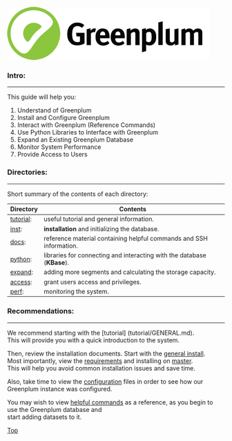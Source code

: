 ![Greenplum](https://github.com/syuja/GreenPlumSetup/blob/master/img/greenplum-logo.png)
<a id='top'></a>

### Intro:   
---  
This guide will help you:   
  1. Understand of Greenplum    
  2. Install and Configure Greenplum   
  3. Interact with Greenplum (Reference Commands)   
  4. Use Python Libraries to Interface with Greenplum   
  5. Expand an Existing Greenplum Database   
  6. Monitor System Performance   
  7. Provide Access to Users  


### Directories:  
---  


Short summary of the contents of each directory:  

|Directory                 |Contents           |
| --------------------- | -------------------- |
|[tutorial](tutorial/): |useful tutorial and general information. |
|[inst](inst/):   |**installation** and initializing the database.   |
|[docs](docs/): |reference material containing helpful commands and SSH information.| 
|[python](python/):   |libraries for connecting and interacting with the database (**KBase**).|
|[expand](expand/):  |adding more segments and calculating the storage capacity.|
|[access](access/): |grant users access and privileges.|
|[perf](perf/): | monitoring the system. |
 

### Recommendations:   
---  
We recommend starting with the [tutorial] (tutorial/GENERAL.md).  
This will provide you with a quick introduction to the system.    

Then, review the installation documents. Start with the [general install](https://github.com/syuja/GreenPlumSetup/blob/master/inst/INSTALLATION.md).   
Most importantly, view the [requirements](https://github.com/syuja/GreenPlumSetup/blob/master/inst/Installation_Recap.md) and installing on [master](https://github.com/syuja/GreenPlumSetup/blob/master/inst/Master_Install.md).  
This will help you avoid common installation issues and save time.   

Also, take time to view the [configuration](https://github.com/syuja/GreenPlumSetup/blob/master/inst/config/CONFIGURATION.md) files in order to see how our Greenplum instance was configured.  

You may wish to view [helpful commands](https://github.com/syuja/GreenPlumSetup/blob/master/docs/HelpfulCommands.md) as a reference, as you begin to use the Greenplum database and  
start adding datasets to it.  
















[Top](#top) 
